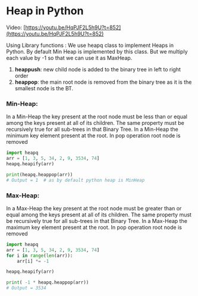# Heap in Python

Video: [https://youtu.be/HqPJF2L5h9U?t=852](https://youtu.be/HqPJF2L5h9U?t=852)

Using Library functions :
We use heapq class to implement Heaps in Python. 
By default Min Heap is implemented by this class. 
But we multiply each value by -1 so that we can use it as MaxHeap.
1. **heappush**: new child node is added to the binary tree in left to right order
2. **heappop**: the main root node is removed from the binary tree as it is the smallest node is the BT.





### Min-Heap:
In a Min-Heap the key present at the root node must be less than or equal among the keys present at all of its children. The same property must be recursively true for all sub-trees in that Binary Tree. In a Min-Heap the minimum key element present at the root. In pop operation root node is removed

```python
import heapq
arr = [1, 3, 5, 34, 2, 9, 3534, 74]
heapq.heapify(arr)

print(heapq.heappop(arr))  
# Output = 1  # as by default python heap is MinHeap
```




### Max-Heap:
In a Max-Heap the key present at the root node must be greater than or equal among the keys present at all of its children. The same property must be recursively true for all sub-trees in that Binary Tree. In a Max-Heap the maximum key element present at the root. In pop operation root node is removed

```python
import heapq
arr = [1, 3, 5, 34, 2, 9, 3534, 74]
for i in range(len(arr)):
    arr[i] *= -1

heapq.heapify(arr)

print( -1 * heapq.heappop(arr))  
# Output = 3534

```


